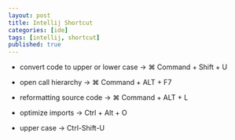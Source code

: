 ```yaml
---
layout: post
title: Intellij Shortcut
categories: [ide]
tags: [intellij, shortcut]
published: true
---
```


- convert code to upper or lower case -> ⌘ Command + Shift + U

- open call hierarchy -> ⌘ Command + ALT + F7

- reformatting source code -> ⌘ Command + ALT + L

- optimize imports -> Ctrl + Alt + O

- upper case -> Ctrl-Shift-U